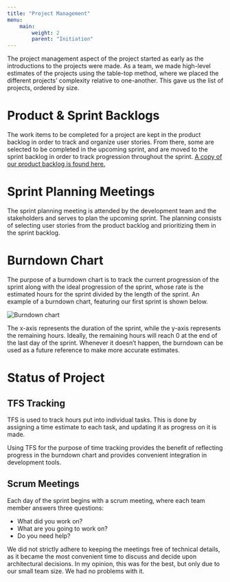 ```yaml
---
title: "Project Management"
menu: 
    main:
        weight: 2
        parent: "Initiation"
---
```


The project management aspect of the project started as early as the introductions to the projects were made. As a team, we made high-level estimates of the projects using the table-top method, where we placed the different projects’ complexity relative to one-another. This gave us the list of projects, ordered by size.

# Product & Sprint Backlogs

The work items to be completed for a project are kept in the product backlog in order to track and organize user stories. From there, some are selected to be completed in the upcoming sprint, and are moved to the sprint backlog in order to track progression throughout the sprint. [A copy of our product backlog is found here.](/files/backlog.xlsx)

# Sprint Planning Meetings

The sprint planning meeting is attended by the development team and the stakeholders and serves to plan the upcoming sprint. The planning consists of selecting user stories from the product backlog and prioritizing them in the sprint backlog.

# Burndown Chart
The purpose of a burndown chart is to track the current progression of the sprint along with the ideal progression of the sprint, whose rate is the estimated hours for the sprint divided by the length of the sprint. An example of a burndown chart, featuring our first sprint is shown below.

![Burndown chart](/images/Burndown.png)

The x-axis represents the duration of the sprint, while the y-axis represents the remaining hours. Ideally, the remaining hours will reach 0 at the end of the last day of the sprint. Whenever it doesn’t happen, the burndown can be used as a future reference to make more accurate estimates.

# Status of Project
## TFS Tracking
TFS is used to track hours put into individual tasks. This is done by assigning a time estimate to each task, and updating it as progress on it is made.

Using TFS for the purpose of time tracking provides the benefit of reflecting progress in the burndown chart and provides convenient integration in development tools.

## Scrum Meetings
Each day of the sprint begins with a scrum meeting, where each team member answers three questions:

 - What did you work on?
 - What are you going to work on?
 - Do you need help?

We did not strictly adhere to keeping the meetings free of technical details, as it became the most convenient time to discuss and decide upon architectural decisions. In my opinion, this was for the best, but only due to our small team size. We had no problems with it.